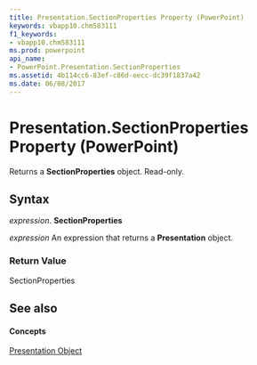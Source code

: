 ```yaml
---
title: Presentation.SectionProperties Property (PowerPoint)
keywords: vbapp10.chm583111
f1_keywords:
- vbapp10.chm583111
ms.prod: powerpoint
api_name:
- PowerPoint.Presentation.SectionProperties
ms.assetid: 4b114cc6-83ef-c86d-eecc-dc39f1837a42
ms.date: 06/08/2017
---
```



# Presentation.SectionProperties Property (PowerPoint)

Returns a  **SectionProperties** object. Read-only.


## Syntax

 _expression_. **SectionProperties**

 _expression_ An expression that returns a **Presentation** object.


### Return Value

SectionProperties


## See also


#### Concepts


[Presentation Object](PowerPoint.Presentation.md)

